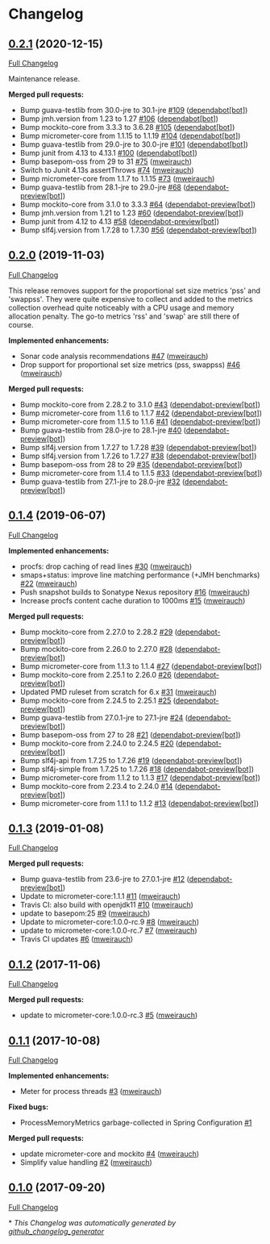 # Changelog

## [0.2.1](https://github.com/mweirauch/micrometer-jvm-extras/tree/0.2.1) (2020-12-15)

[Full Changelog](https://github.com/mweirauch/micrometer-jvm-extras/compare/0.2.0...0.2.1)

Maintenance release.

**Merged pull requests:**

- Bump guava-testlib from 30.0-jre to 30.1-jre [\#109](https://github.com/mweirauch/micrometer-jvm-extras/pull/109) ([dependabot[bot]](https://github.com/apps/dependabot))
- Bump jmh.version from 1.23 to 1.27 [\#106](https://github.com/mweirauch/micrometer-jvm-extras/pull/106) ([dependabot[bot]](https://github.com/apps/dependabot))
- Bump mockito-core from 3.3.3 to 3.6.28 [\#105](https://github.com/mweirauch/micrometer-jvm-extras/pull/105) ([dependabot[bot]](https://github.com/apps/dependabot))
- Bump micrometer-core from 1.1.15 to 1.1.19 [\#104](https://github.com/mweirauch/micrometer-jvm-extras/pull/104) ([dependabot[bot]](https://github.com/apps/dependabot))
- Bump guava-testlib from 29.0-jre to 30.0-jre [\#101](https://github.com/mweirauch/micrometer-jvm-extras/pull/101) ([dependabot[bot]](https://github.com/apps/dependabot))
- Bump junit from 4.13 to 4.13.1 [\#100](https://github.com/mweirauch/micrometer-jvm-extras/pull/100) ([dependabot[bot]](https://github.com/apps/dependabot))
- Bump basepom-oss from 29 to 31 [\#75](https://github.com/mweirauch/micrometer-jvm-extras/pull/75) ([mweirauch](https://github.com/mweirauch))
- Switch to Junit 4.13s assertThrows [\#74](https://github.com/mweirauch/micrometer-jvm-extras/pull/74) ([mweirauch](https://github.com/mweirauch))
- Bump micrometer-core from 1.1.7 to 1.1.15 [\#73](https://github.com/mweirauch/micrometer-jvm-extras/pull/73) ([mweirauch](https://github.com/mweirauch))
- Bump guava-testlib from 28.1-jre to 29.0-jre [\#68](https://github.com/mweirauch/micrometer-jvm-extras/pull/68) ([dependabot-preview[bot]](https://github.com/apps/dependabot-preview))
- Bump mockito-core from 3.1.0 to 3.3.3 [\#64](https://github.com/mweirauch/micrometer-jvm-extras/pull/64) ([dependabot-preview[bot]](https://github.com/apps/dependabot-preview))
- Bump jmh.version from 1.21 to 1.23 [\#60](https://github.com/mweirauch/micrometer-jvm-extras/pull/60) ([dependabot-preview[bot]](https://github.com/apps/dependabot-preview))
- Bump junit from 4.12 to 4.13 [\#58](https://github.com/mweirauch/micrometer-jvm-extras/pull/58) ([dependabot-preview[bot]](https://github.com/apps/dependabot-preview))
- Bump slf4j.version from 1.7.28 to 1.7.30 [\#56](https://github.com/mweirauch/micrometer-jvm-extras/pull/56) ([dependabot-preview[bot]](https://github.com/apps/dependabot-preview))

## [0.2.0](https://github.com/mweirauch/micrometer-jvm-extras/tree/0.2.0) (2019-11-03)

[Full Changelog](https://github.com/mweirauch/micrometer-jvm-extras/compare/0.1.4...0.2.0)

This release removes support for the proportional set size metrics 'pss' and 'swappss'. They were quite expensive to collect and added to the metrics collection overhead quite noticeably with a CPU usage and memory allocation penalty. The go-to metrics 'rss' and 'swap' are still there of course.


**Implemented enhancements:**

- Sonar code analysis recommendations [\#47](https://github.com/mweirauch/micrometer-jvm-extras/pull/47) ([mweirauch](https://github.com/mweirauch))
- Drop support for proportional set size metrics \(pss, swappss\) [\#46](https://github.com/mweirauch/micrometer-jvm-extras/pull/46) ([mweirauch](https://github.com/mweirauch))

**Merged pull requests:**

- Bump mockito-core from 2.28.2 to 3.1.0 [\#43](https://github.com/mweirauch/micrometer-jvm-extras/pull/43) ([dependabot-preview[bot]](https://github.com/apps/dependabot-preview))
- Bump micrometer-core from 1.1.6 to 1.1.7 [\#42](https://github.com/mweirauch/micrometer-jvm-extras/pull/42) ([dependabot-preview[bot]](https://github.com/apps/dependabot-preview))
- Bump micrometer-core from 1.1.5 to 1.1.6 [\#41](https://github.com/mweirauch/micrometer-jvm-extras/pull/41) ([dependabot-preview[bot]](https://github.com/apps/dependabot-preview))
- Bump guava-testlib from 28.0-jre to 28.1-jre [\#40](https://github.com/mweirauch/micrometer-jvm-extras/pull/40) ([dependabot-preview[bot]](https://github.com/apps/dependabot-preview))
- Bump slf4j.version from 1.7.27 to 1.7.28 [\#39](https://github.com/mweirauch/micrometer-jvm-extras/pull/39) ([dependabot-preview[bot]](https://github.com/apps/dependabot-preview))
- Bump slf4j.version from 1.7.26 to 1.7.27 [\#38](https://github.com/mweirauch/micrometer-jvm-extras/pull/38) ([dependabot-preview[bot]](https://github.com/apps/dependabot-preview))
- Bump basepom-oss from 28 to 29 [\#35](https://github.com/mweirauch/micrometer-jvm-extras/pull/35) ([dependabot-preview[bot]](https://github.com/apps/dependabot-preview))
- Bump micrometer-core from 1.1.4 to 1.1.5 [\#33](https://github.com/mweirauch/micrometer-jvm-extras/pull/33) ([dependabot-preview[bot]](https://github.com/apps/dependabot-preview))
- Bump guava-testlib from 27.1-jre to 28.0-jre [\#32](https://github.com/mweirauch/micrometer-jvm-extras/pull/32) ([dependabot-preview[bot]](https://github.com/apps/dependabot-preview))

## [0.1.4](https://github.com/mweirauch/micrometer-jvm-extras/tree/0.1.4) (2019-06-07)

[Full Changelog](https://github.com/mweirauch/micrometer-jvm-extras/compare/0.1.3...0.1.4)

**Implemented enhancements:**

- procfs: drop caching of read lines [\#30](https://github.com/mweirauch/micrometer-jvm-extras/pull/30) ([mweirauch](https://github.com/mweirauch))
- smaps+status: improve line matching performance \(+JMH benchmarks\) [\#22](https://github.com/mweirauch/micrometer-jvm-extras/pull/22) ([mweirauch](https://github.com/mweirauch))
- Push snapshot builds to Sonatype Nexus repository [\#16](https://github.com/mweirauch/micrometer-jvm-extras/pull/16) ([mweirauch](https://github.com/mweirauch))
- Increase procfs content cache duration to 1000ms [\#15](https://github.com/mweirauch/micrometer-jvm-extras/pull/15) ([mweirauch](https://github.com/mweirauch))

**Merged pull requests:**

- Bump mockito-core from 2.27.0 to 2.28.2 [\#29](https://github.com/mweirauch/micrometer-jvm-extras/pull/29) ([dependabot-preview[bot]](https://github.com/apps/dependabot-preview))
- Bump mockito-core from 2.26.0 to 2.27.0 [\#28](https://github.com/mweirauch/micrometer-jvm-extras/pull/28) ([dependabot-preview[bot]](https://github.com/apps/dependabot-preview))
- Bump micrometer-core from 1.1.3 to 1.1.4 [\#27](https://github.com/mweirauch/micrometer-jvm-extras/pull/27) ([dependabot-preview[bot]](https://github.com/apps/dependabot-preview))
- Bump mockito-core from 2.25.1 to 2.26.0 [\#26](https://github.com/mweirauch/micrometer-jvm-extras/pull/26) ([dependabot-preview[bot]](https://github.com/apps/dependabot-preview))
- Updated PMD ruleset from scratch for 6.x [\#31](https://github.com/mweirauch/micrometer-jvm-extras/pull/31) ([mweirauch](https://github.com/mweirauch))
- Bump mockito-core from 2.24.5 to 2.25.1 [\#25](https://github.com/mweirauch/micrometer-jvm-extras/pull/25) ([dependabot-preview[bot]](https://github.com/apps/dependabot-preview))
- Bump guava-testlib from 27.0.1-jre to 27.1-jre [\#24](https://github.com/mweirauch/micrometer-jvm-extras/pull/24) ([dependabot-preview[bot]](https://github.com/apps/dependabot-preview))
- Bump basepom-oss from 27 to 28 [\#21](https://github.com/mweirauch/micrometer-jvm-extras/pull/21) ([dependabot-preview[bot]](https://github.com/apps/dependabot-preview))
- Bump mockito-core from 2.24.0 to 2.24.5 [\#20](https://github.com/mweirauch/micrometer-jvm-extras/pull/20) ([dependabot-preview[bot]](https://github.com/apps/dependabot-preview))
- Bump slf4j-api from 1.7.25 to 1.7.26 [\#19](https://github.com/mweirauch/micrometer-jvm-extras/pull/19) ([dependabot-preview[bot]](https://github.com/apps/dependabot-preview))
- Bump slf4j-simple from 1.7.25 to 1.7.26 [\#18](https://github.com/mweirauch/micrometer-jvm-extras/pull/18) ([dependabot-preview[bot]](https://github.com/apps/dependabot-preview))
- Bump micrometer-core from 1.1.2 to 1.1.3 [\#17](https://github.com/mweirauch/micrometer-jvm-extras/pull/17) ([dependabot-preview[bot]](https://github.com/apps/dependabot-preview))
- Bump mockito-core from 2.23.4 to 2.24.0 [\#14](https://github.com/mweirauch/micrometer-jvm-extras/pull/14) ([dependabot-preview[bot]](https://github.com/apps/dependabot-preview))
- Bump micrometer-core from 1.1.1 to 1.1.2 [\#13](https://github.com/mweirauch/micrometer-jvm-extras/pull/13) ([dependabot-preview[bot]](https://github.com/apps/dependabot-preview))

## [0.1.3](https://github.com/mweirauch/micrometer-jvm-extras/tree/0.1.3) (2019-01-08)

[Full Changelog](https://github.com/mweirauch/micrometer-jvm-extras/compare/0.1.2...0.1.3)

**Merged pull requests:**

- Bump guava-testlib from 23.6-jre to 27.0.1-jre [\#12](https://github.com/mweirauch/micrometer-jvm-extras/pull/12) ([dependabot-preview[bot]](https://github.com/apps/dependabot-preview))
- Update to micrometer-core:1.1.1 [\#11](https://github.com/mweirauch/micrometer-jvm-extras/pull/11) ([mweirauch](https://github.com/mweirauch))
- Travis CI: also build with openjdk11 [\#10](https://github.com/mweirauch/micrometer-jvm-extras/pull/10) ([mweirauch](https://github.com/mweirauch))
- update to basepom:25 [\#9](https://github.com/mweirauch/micrometer-jvm-extras/pull/9) ([mweirauch](https://github.com/mweirauch))
- Update to micrometer-core:1.0.0-rc.9 [\#8](https://github.com/mweirauch/micrometer-jvm-extras/pull/8) ([mweirauch](https://github.com/mweirauch))
- update to micrometer-core:1.0.0-rc.7 [\#7](https://github.com/mweirauch/micrometer-jvm-extras/pull/7) ([mweirauch](https://github.com/mweirauch))
- Travis CI updates [\#6](https://github.com/mweirauch/micrometer-jvm-extras/pull/6) ([mweirauch](https://github.com/mweirauch))

## [0.1.2](https://github.com/mweirauch/micrometer-jvm-extras/tree/0.1.2) (2017-11-06)

[Full Changelog](https://github.com/mweirauch/micrometer-jvm-extras/compare/0.1.1...0.1.2)

**Merged pull requests:**

- update to micrometer-core:1.0.0-rc.3 [\#5](https://github.com/mweirauch/micrometer-jvm-extras/pull/5) ([mweirauch](https://github.com/mweirauch))

## [0.1.1](https://github.com/mweirauch/micrometer-jvm-extras/tree/0.1.1) (2017-10-08)

[Full Changelog](https://github.com/mweirauch/micrometer-jvm-extras/compare/0.1.0...0.1.1)

**Implemented enhancements:**

- Meter for process threads [\#3](https://github.com/mweirauch/micrometer-jvm-extras/pull/3) ([mweirauch](https://github.com/mweirauch))

**Fixed bugs:**

- ProcessMemoryMetrics garbage-collected in Spring Configuration [\#1](https://github.com/mweirauch/micrometer-jvm-extras/issues/1)

**Merged pull requests:**

- update micrometer-core and mockito [\#4](https://github.com/mweirauch/micrometer-jvm-extras/pull/4) ([mweirauch](https://github.com/mweirauch))
- Simplify value handling [\#2](https://github.com/mweirauch/micrometer-jvm-extras/pull/2) ([mweirauch](https://github.com/mweirauch))

## [0.1.0](https://github.com/mweirauch/micrometer-jvm-extras/tree/0.1.0) (2017-09-20)

[Full Changelog](https://github.com/mweirauch/micrometer-jvm-extras/compare/32e6a76ced2684420fce441e98b50d84d7b5ec3f...0.1.0)



\* *This Changelog was automatically generated by [github_changelog_generator](https://github.com/github-changelog-generator/github-changelog-generator)*
